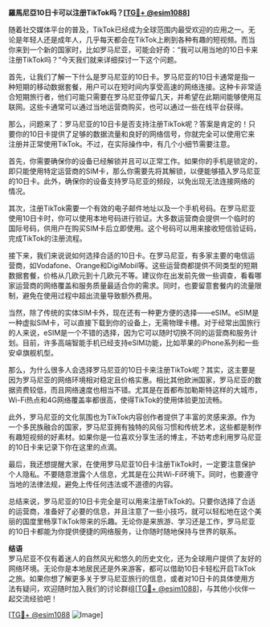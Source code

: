 **羅馬尼亞10日卡可以注册TikTok吗？[[TG💪+ @esim1088](https://t.me/s/esim1088)]**

随着社交媒体平台的普及，TikTok已经成为全球范围内最受欢迎的应用之一。无论是年轻人还是成年人，几乎每天都会在TikTok上刷到各种有趣的短视频。而当你来到一个新的国家时，比如罗马尼亚，可能会好奇：“我可以用当地的10日卡来注册TikTok吗？”今天我们就来详细探讨一下这个问题。

首先，让我们了解一下什么是罗马尼亚的10日卡。罗马尼亚的10日卡通常是指一种短期的移动数据套餐，用户可以在短时间内享受高速的网络连接。这种卡非常适合短期旅行者，他们可能只需要在罗马尼亚停留几天，并希望在此期间能够使用互联网。这些卡通常可以通过当地运营商购买，也可以通过一些在线平台获得。

那么，问题来了：罗马尼亚的10日卡是否支持注册TikTok呢？答案是肯定的！只要你的10日卡提供了足够的数据流量和良好的网络信号，你就完全可以使用它来注册并正常使用TikTok。不过，在实际操作中，有几个小细节需要注意。

首先，你需要确保你的设备已经解锁并且可以正常工作。如果你的手机是锁定的，即只能使用特定运营商的SIM卡，那么你需要先将其解锁，以便能够插入罗马尼亚的10日卡。此外，确保你的设备支持罗马尼亚的频段，以免出现无法连接网络的情况。

其次，注册TikTok需要一个有效的电子邮件地址以及一个手机号码。在罗马尼亚使用10日卡时，你可以使用本地号码进行验证。大多数运营商会提供一个临时的国际号码，供用户在购买SIM卡后立即使用。这个号码可以用来接收短信验证码，完成TikTok的注册流程。

接下来，我们来说说如何选择合适的10日卡。在罗马尼亚，有多家主要的电信运营商，如Vodafone、Orange和DigiMobil等。这些运营商都提供不同类型的短期数据套餐，价格从几欧元到十几欧元不等。建议你在出发前先做一些调查，看看哪家运营商的网络覆盖和服务质量最适合你的需求。同时，也要留意套餐内的流量限制，避免在使用过程中超出流量导致额外费用。

当然，除了传统的实体SIM卡外，现在还有一种更方便的选择——eSIM。eSIM是一种虚拟SIM卡，可以直接下载到你的设备上，无需物理卡槽。对于经常出国旅行的人来说，eSIM是一个不错的选择，因为它可以随时切换不同的运营商和服务计划。目前，许多高端智能手机已经支持eSIM功能，比如苹果的iPhone系列和一些安卓旗舰机型。

那么，为什么很多人会选择罗马尼亚的10日卡来注册TikTok呢？其实，这主要是因为罗马尼亚的网络环境相对稳定且价格实惠。相比其他欧洲国家，罗马尼亚的数据资费较低，而且网络速度也相当不错。尤其是在首都布加勒斯特这样的大城市，Wi-Fi热点和4G网络覆盖率都很高，使得TikTok的使用体验更加流畅。

此外，罗马尼亚的文化氛围也为TikTok内容创作者提供了丰富的灵感来源。作为一个多民族融合的国家，罗马尼亚拥有独特的风俗习惯和传统艺术，这些都是制作有趣短视频的好素材。如果你是一位喜欢分享生活的博主，不妨考虑利用罗马尼亚的10日卡来记录下你在这里的点滴。

最后，我还想提醒大家，在使用罗马尼亚10日卡注册TikTok时，一定要注意保护个人隐私。不要随意泄露个人信息，尤其是在公共Wi-Fi环境下。同时，也要遵守当地的法律法规，避免上传任何违法或不道德的内容。

总结来说，罗马尼亚的10日卡完全是可以用来注册TikTok的。只要你选择了合适的运营商，准备好了必要的信息，并且注意了一些小技巧，就可以轻松地在这个美丽的国度里畅享TikTok带来的乐趣。无论你是来旅游、学习还是工作，罗马尼亚的10日卡都能为你提供便捷的网络服务，让你随时随地保持与世界的联系。

**结语**  
罗马尼亚不仅有着迷人的自然风光和悠久的历史文化，还为全球用户提供了友好的网络环境。无论你是本地居民还是外来游客，都可以借助10日卡轻松开启TikTok之旅。如果你想了解更多关于罗马尼亚旅行的信息，或者对10日卡的具体使用方法有疑问，欢迎随时加入我们的讨论群组[[TG💪+ @esim1088](https://t.me/s/esim1088)]，与其他小伙伴一起交流经验吧！

[[TG💪+ @esim1088](https://t.me/s/esim1088) ![Image](https://i.postimg.cc/4NQfJmqS/Snipaste-2025-05-13-00-14-12.png)]